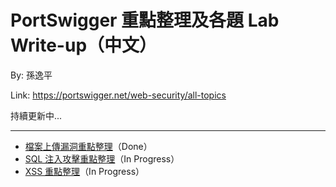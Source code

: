 # PortSwigger 重點整理及各題 Lab Write-up（中文）

By: 孫逸平

Link: <https://portswigger.net/web-security/all-topics> 

持續更新中...

---

- [檔案上傳漏洞重點整理](File%20Upload%20Vulnerabilities%20Summary.md)（Done）
- [SQL 注入攻擊重點整理](SQL%20injection%20Summary.md)（In Progress）
- [XSS 重點整理](Cross-site%20scripting%20Summary.md)（In Progress）
